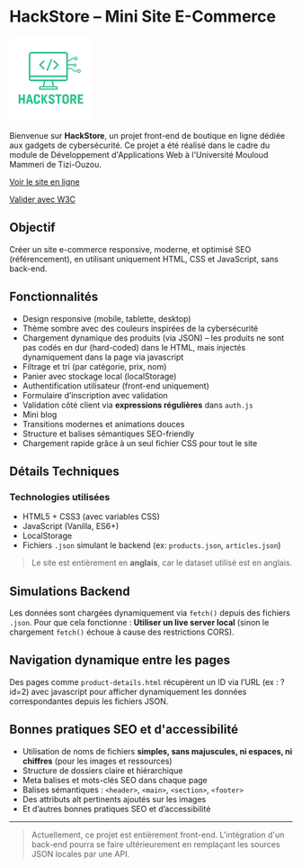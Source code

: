 # HackStore – Mini Site E-Commerce

<img src="images/logo.png" alt="Logo HackStore" width="150" />

Bienvenue sur **HackStore**, un projet front-end de boutique en ligne dédiée aux gadgets de cybersécurité. Ce projet a été réalisé dans le cadre du module de Développement d'Applications Web à l'Université Mouloud Mammeri de Tizi-Ouzou.

[Voir le site en ligne](https://anistezkratt.github.io/index.html)

[Valider avec W3C](https://validator.w3.org/nu/?doc=https%3A%2F%2Fanistezkratt.github.io%2Findex.html)

## Objectif

Créer un site e-commerce responsive, moderne, et optimisé SEO (référencement), en utilisant uniquement HTML, CSS et JavaScript, sans back-end.

## Fonctionnalités

- Design responsive (mobile, tablette, desktop)
- Thème sombre avec des couleurs inspirées de la cybersécurité
- Chargement dynamique des produits (via JSON) – les produits ne sont pas codés en dur (hard-coded) dans le HTML, mais injectés dynamiquement dans la page via javascript
- Filtrage et tri (par catégorie, prix, nom)
- Panier avec stockage local (localStorage)
- Authentification utilisateur (front-end uniquement)
- Formulaire d’inscription avec validation
- Validation côté client via **expressions régulières** dans `auth.js`
- Mini blog
- Transitions modernes et animations douces
- Structure et balises sémantiques SEO-friendly
- Chargement rapide grâce à un seul fichier CSS pour tout le site

## Détails Techniques

### Technologies utilisées

- HTML5 + CSS3 (avec variables CSS)
- JavaScript (Vanilla, ES6+)
- LocalStorage
- Fichiers `.json` simulant le backend (ex: `products.json`, `articles.json`)

> Le site est entièrement en **anglais**, car le dataset utilisé est en anglais.

## Simulations Backend

Les données sont chargées dynamiquement via `fetch()` depuis des fichiers `.json`. Pour que cela fonctionne :
**Utiliser un live server local** (sinon le chargement `fetch()` échoue à cause des restrictions CORS).

## Navigation dynamique entre les pages

Des pages comme `product-details.html` récupèrent un ID via l’URL (ex : ?id=2) avec javascript pour afficher dynamiquement les données correspondantes depuis les fichiers JSON.

## Bonnes pratiques SEO et d'accessibilité

- Utilisation de noms de fichiers **simples, sans majuscules, ni espaces, ni chiffres** (pour les images et ressources)
- Structure de dossiers claire et hiérarchique
- Meta balises et mots-clés SEO dans chaque page
- Balises sémantiques : `<header>`, `<main>`, `<section>`, `<footer>`
- Des attributs alt pertinents ajoutés sur les images
- Et d’autres bonnes pratiques SEO et d’accessibilité

---

> Actuellement, ce projet est entièrement front-end. L'intégration d'un back-end pourra se faire ultérieurement en remplaçant les sources JSON locales par une API.
